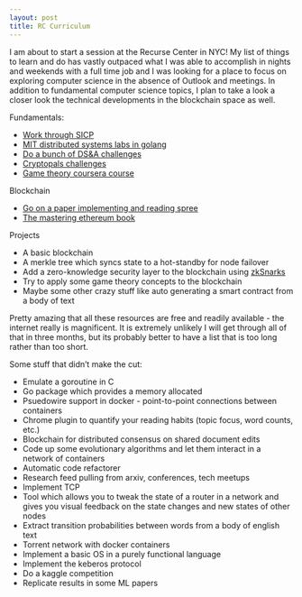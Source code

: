 ```yaml
---
layout: post
title: RC Curriculum 
---
```


I am about to start a session at the Recurse Center in NYC! My list of things to learn and do has vastly outpaced what I was able to accomplish in nights and weekends with a full time job and I was looking for a place to focus on exploring computer science in the absence of Outlook and meetings. In addition to fundamental computer science topics, I plan to take a look a closer look the technical developments in the blockchain space as well.

Fundamentals:
- [Work through SICP](https://mitpress.mit.edu/sites/default/files/sicp/full-text/book/book-Z-H-4.html#%25_toc_start)
- [MIT distributed systems labs in golang](https://pdos.csail.mit.edu/6.824/)
- [Do a bunch of DS&A challenges](https://www.hackerrank.com/)
- [Cryptopals challenges](https://cryptopals.com/)
- [Game theory coursera course](https://www.coursera.org/learn/game-theory-1)

Blockchain
- [Go on a paper implementing and reading spree](https://github.com/decrypto-org/blockchain-papers)
- [The mastering ethereum book](https://github.com/ethereumbook/ethereumbook)

Projects
- A basic blockchain
- A merkle tree which syncs state to a hot-standby for node failover
- Add a zero-knowledge security layer to the blockchain using [zkSnarks](https://z.cash/technology/zksnarks.html)
- Try to apply some game theory concepts to the blockchain
- Maybe some other crazy stuff like auto generating a smart contract from a body of text

Pretty amazing that all these resources are free and readily available - the internet really is magnificent. It is extremely unlikely I will get through all of that in three months, but its probably better to have a list that is too long rather than too short. 

Some stuff that didn’t make the cut:
- Emulate a goroutine in C
- Go package which provides a memory allocated
- Psuedowire support in docker - point-to-point connections between containers
- Chrome plugin to quantify your reading habits (topic focus, word counts, etc.)
- Blockchain for distributed consensus on shared document edits
- Code up some evolutionary algorithms and let them interact in a network of containers
- Automatic code refactorer
- Research feed pulling from arxiv, conferences, tech meetups 
- Implement TCP
- Tool which allows you to tweak the state of a router in a network and gives you visual feedback on the state changes and new states of other nodes
- Extract transition probabilities between words from a body of english text
- Torrent network with docker containers
- Implement a basic OS in a purely functional language 
- Implement the keberos protocol
- Do a kaggle competition
- Replicate results in some ML papers
